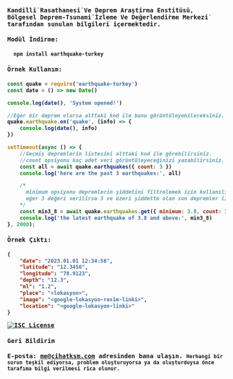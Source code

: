 #### Kandi̇lli̇ Rasathanesi̇ Ve Deprem Araştirma Ensti̇tüsü, Bölgesel Deprem-Tsunami̇ İzleme Ve Değerlendi̇rme Merkezi̇ tarafından sunulan bilgileri içermektedir.

#### Modül İndirme:

```bash
  npm install earthquake-turkey
```

#### Örnek Kullanım:
```js
const quake = require('earthquake-turkey')
const date = () => new Date()

console.log(date(), 'System opened!')

//Eğer bir deprem olursa alttaki kod ile bunu görüntüleyebileceksiniz.
quake.earthquake.on('quake', (info) => {
    console.log(date(), info)
})

setTimeout(async () => {
    //Geçmiş depremlerin listesini alttaki kod ile görebilirsiniz.
    //count opsiyonu kaç adet veri görüntüleyeceğinizi yazabilirsiniz.
    const all = await quake.earthquakes({ count: 3 })
    console.log('here are the past 3 earthquakes:', all)

    /*
      minimum opsiyonu depremlerin şiddetini filtrelemek için kullanılır, 
      eğer 3 değeri verilirse 3 ve üzeri şiddette olan son depremler listelenir.
    */
    const min3_8 = await quake.earthquakes.get({ minimum: 3.8, count: 3 })
    console.log('the latest earthquake of 3.8 and above:', min3_8)
}, 2000);
```

#### Örnek Çıktı:
```json
{
    "date": "2023.01.01 12:34:56",
    "latitude": "12.3456",
    "longitude": "78.9123",
    "depth": "12.3",
    "ml": "1.2",
    "place": "<lokasyon>",
    "image": "<google-lokasyon-resim-linki>",
    "location": "<google-lokasyon-linki>"
}
```

[![ISC License](https://img.shields.io/badge/License-ISC-green.svg)](https://choosealicense.com/licenses/isc/)

#### Geri Bildirim

**E-posta:** me@cihatksm.com adresinden bana ulaşın.
<small>
Herhangi bir sorun teşkil ediyorsa, problem oluşturuyorsa ya da oluşturduysa önce tarafıma bilgi verilmesi rica olunur.
</small>

<style>
  * {
    font-family: monospace;
    font-weight: 600;
  }
</style>